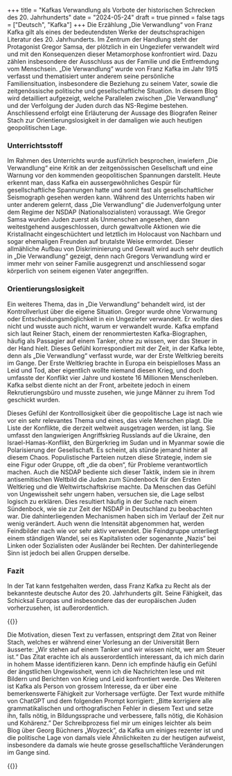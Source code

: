 +++
title = "Kafkas Verwandlung als Vorbote der historischen Schrecken des 20. Jahrhunderts"
date = "2024-05-24"
draft = true
pinned = false
tags = ["Deutsch", "Kafka"]
+++
Die Erzählung „Die Verwandlung“ von Franz Kafka gilt als eines der bedeutendsten Werke der deutschsprachigen Literatur des 20. Jahrhunderts. Im Zentrum der Handlung steht der Protagonist Gregor Samsa, der plötzlich in ein Ungeziefer verwandelt wird und mit den Konsequenzen dieser Metamorphose konfrontiert wird. Dazu zählen insbesondere der Ausschluss aus der Familie und die Entfremdung vom Menschsein. „Die Verwandlung“ wurde von Franz Kafka im Jahr 1915 verfasst und thematisiert unter anderem seine persönliche Familiensituation, insbesondere die Beziehung zu seinem Vater, sowie die zeitgenössische politische und gesellschaftliche Situation. In diesem Blog wird detailliert aufgezeigt, welche Parallelen zwischen „Die Verwandlung“ und der Verfolgung der Juden durch das NS-Regime bestehen. Anschliessend erfolgt eine Erläuterung der Aussage des Biografen Reiner Stach zur Orientierungslosigkeit in der damaligen wie auch heutigen geopolitischen Lage.

### **Unterrichtsstoff**



Im Rahmen des Unterrichts wurde ausführlich besprochen, inwiefern „Die Verwandlung“ eine Kritik an der zeitgenössischen Gesellschaft und eine Warnung vor den kommenden geopolitischen Spannungen darstellt. Heute erkennt man, dass Kafka ein aussergewöhnliches Gespür für gesellschaftliche Spannungen hatte und somit fast als gesellschaftlicher Seismograph gesehen werden kann. Während des Unterrichts haben wir unter anderem gelernt, dass „Die Verwandlung“ die Judenverfolgung unter dem Regime der NSDAP (Nationalsozialisten) voraussagt. Wie Gregor Samsa wurden Juden zuerst als Unmenschen angesehen, dann weitestgehend ausgeschlossen, durch gewaltvolle Aktionen wie die Kristallnacht eingeschüchtert und letztlich im Holocaust von Nachbarn und sogar ehemaligen Freunden auf brutalste Weise ermordet. Dieser allmähliche Aufbau von Diskriminierung und Gewalt wird auch sehr deutlich in „Die Verwandlung“ gezeigt, denn nach Gregors Verwandlung wird er immer mehr von seiner Familie ausgegrenzt und anschliessend sogar körperlich von seinem eigenen Vater angegriffen.

### **Orientierungslosigkeit**



Ein weiteres Thema, das in „Die Verwandlung“ behandelt wird, ist der Kontrollverlust über die eigene Situation. Gregor wurde ohne Vorwarnung oder Entscheidungsmöglichkeit in ein Ungeziefer verwandelt. Er wollte dies nicht und wusste auch nicht, warum er verwandelt wurde. Kafka empfand sich laut Reiner Stach, einem der renommiertesten Kafka-Biographen, häufig als Passagier auf einem Tanker, ohne zu wissen, wer das Steuer in der Hand hielt. Dieses Gefühl korrespondiert mit der Zeit, in der Kafka lebte, denn als „Die Verwandlung“ verfasst wurde, war der Erste Weltkrieg bereits im Gange. Der Erste Weltkrieg brachte in Europa ein beispielloses Mass an Leid und Tod, aber eigentlich wollte niemand diesen Krieg, und doch umfasste der Konflikt vier Jahre und kostete 16 Millionen Menschenleben. Kafka selbst diente nicht an der Front, arbeitete jedoch in einem Rekrutierungsbüro und musste zusehen, wie junge Männer zu ihrem Tod geschickt wurden.


Dieses Gefühl der Kontrolllosigkeit über die geopolitische Lage ist nach wie vor ein sehr relevantes Thema und eines, das viele Menschen plagt. Die Liste der Konflikte, die derzeit weltweit ausgetragen werden, ist lang. Sie umfasst den langwierigen Angriffskrieg Russlands auf die Ukraine, den Israel-Hamas-Konflikt, den Bürgerkrieg im Sudan und in Myanmar sowie die Polarisierung der Gesellschaft. Es scheint, als stünde jemand hinter all diesem Chaos. Populistische Parteien nutzen diese Strategie, indem sie eine Figur oder Gruppe, oft „die da oben“, für Probleme verantwortlich machen. Auch die NSDAP bediente sich dieser Taktik, indem sie in ihrem antisemitischen Weltbild die Juden zum Sündenbock für den Ersten Weltkrieg und die Weltwirtschaftskrise machte. Da Menschen das Gefühl von Ungewissheit sehr ungern haben, versuchen sie, die Lage selbst logisch zu erklären. Dies resultiert häufig in der Suche nach einem Sündenbock, wie sie zur Zeit der NSDAP in Deutschland zu beobachten war. Die dahinterliegenden Mechanismen haben sich im Verlauf der Zeit nur wenig verändert. Auch wenn die Intensität abgenommen hat, werden Feindbilder nach wie vor sehr aktiv verwendet. Die Feindgruppe unterliegt einem ständigen Wandel, sei es Kapitalisten oder sogenannte „Nazis“ bei Linken oder Sozialisten oder Ausländer bei Rechten. Der dahinterliegende Sinn ist jedoch bei allen Gruppen derselbe.



### **Fazit**

In der Tat kann festgehalten werden, dass Franz Kafka zu Recht als der bekannteste deutsche Autor des 20. Jahrhunderts gilt. Seine Fähigkeit, das Schicksal Europas und insbesondere das der europäischen Juden vorherzusehen, ist außerordentlich.

{{<box title="Motivation und Schreibprozess">}}

Die Motivation, diesen Text zu verfassen, entspringt dem Zitat von Reiner Stach, welches er während einer Vorlesung an der Universität Bern äusserte: „Wir stehen auf einem Tanker und wir wissen nicht, wer am Steuer ist.“ Das Zitat erachte ich als ausserordentlich interessant, da ich mich darin in hohem Masse identifizieren kann. Denn ich empfinde häufig ein Gefühl der ängstlichen Ungewissheit, wenn ich die Nachrichten lese und mit Bildern und Berichten von Krieg und Leid konfrontiert werde. Des Weiteren ist Kafka als Person von grossem Interesse, da er über eine bemerkenswerte Fähigkeit zur Vorhersage verfügte. Der Text wurde mithilfe von ChatGPT und dem folgenden Prompt korrigiert: „Bitte korrigiere alle grammatikalischen und orthografischen Fehler in diesem Text und setze ihn, falls nötig, in Bildungssprache und verbessere, falls nötig, die Kohäsion und Kohärenz.” Der Schreibprozess fiel mir um einiges leichter als beim Blog über Georg Büchners „Woyzeck”, da Kafka um einiges rezenter ist und die politische Lage von damals viele Ähnlichkeiten zu der heutigen aufweist, insbesondere da damals wie heute grosse gesellschaftliche Veränderungen im Gange sind.

{{</box>}}